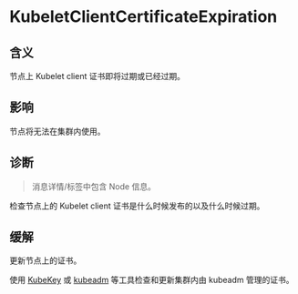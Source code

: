 
# KubeletClientCertificateExpiration

## 含义

节点上 Kubelet client 证书即将过期或已经过期。

## 影响

节点将无法在集群内使用。

## 诊断

> 消息详情/标签中包含 Node 信息。

检查节点上的 Kubelet client 证书是什么时候发布的以及什么时候过期。

## 缓解

更新节点上的证书。  

使用 [KubeKey](https://github.com/kubesphere/kubekey/blob/master/docs/check-renew-certificate.md) 或 [kubeadm](https://kubernetes.io/zh-cn/docs/tasks/administer-cluster/kubeadm/kubeadm-certs) 等工具检查和更新集群内由 kubeadm 管理的证书。